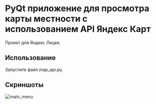 # PyQt приложение для просмотра карты местности с использованием API Яндекс Карт

Проект для Яндекс Лицея.

## Использование
Запустите файл map_api.py.

## Скриншоты


![main_menu](https://github.com/KuzmichovaMary/yandex-maps-api/blob/release/1.1.0/mapsapi.png?raw=true)

